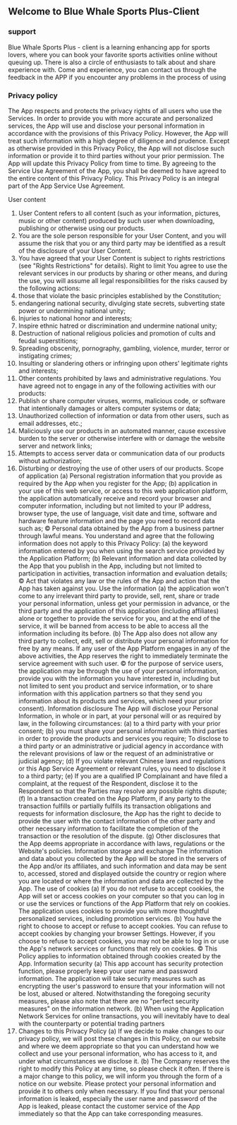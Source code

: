 ## Welcome to Blue Whale Sports Plus-Client


### support
Blue Whale Sports Plus - client is a learning enhancing app for sports lovers, where you can book your favorite sports activities online without queuing up. There is also a circle of enthusiasts to talk about and share experience with. Come and experience, you can contact us through the feedback in the APP if you encounter any problems in the process of using


### Privacy policy
The App respects and protects the privacy rights of all users who use the Services. In order to provide you with more accurate and personalized services, the App will use and disclose your personal information in accordance with the provisions of this Privacy Policy. However, the App will treat such information with a high degree of diligence and prudence. Except as otherwise provided in this Privacy Policy, the App will not disclose such information or provide it to third parties without your prior permission. The App will update this Privacy Policy from time to time. By agreeing to the Service Use Agreement of the App, you shall be deemed to have agreed to the entire content of this Privacy Policy. This Privacy Policy is an integral part of the App Service Use Agreement.

User content
1. User Content refers to all content (such as your information, pictures, music or other content) produced by such user when downloading, publishing or otherwise using our products.
2. You are the sole person responsible for your User Content, and you will assume the risk that you or any third party may be identified as a result of the disclosure of your User Content.
3. You have agreed that your User Content is subject to rights restrictions (see "Rights Restrictions" for details).
Right to limit
You agree to use the relevant services in our products by sharing or other means, and during the use, you will assume all legal responsibilities for the risks caused by the following actions:
1. those that violate the basic principles established by the Constitution;
2. endangering national security, divulging state secrets, subverting state power or undermining national unity;
3. Injuries to national honor and interests;
4. Inspire ethnic hatred or discrimination and undermine national unity;
5. Destruction of national religious policies and promotion of cults and feudal superstitions;
6. Spreading obscenity, pornography, gambling, violence, murder, terror or instigating crimes;
7. Insulting or slandering others or infringing upon others' legitimate rights and interests;
8. Other contents prohibited by laws and administrative regulations.
You have agreed not to engage in any of the following activities with our products:
1. Publish or share computer viruses, worms, malicious code, or software that intentionally damages or alters computer systems or data;
2. Unauthorized collection of information or data from other users, such as email addresses, etc.;
3. Maliciously use our products in an automated manner, cause excessive burden to the server or otherwise interfere with or damage the website server and network links;
4. Attempts to access server data or communication data of our products without authorization;
5. Disturbing or destroying the use of other users of our products.
Scope of application
(a) Personal registration information that you provide as required by the App when you register for the App;
(b) application in your use of this web service, or access to this web application platform, the application automatically receive and record your browser and computer information, including but not limited to your IP address, browser type, the use of language, visit date and time, software and hardware feature information and the page you need to record data such as;
© Personal data obtained by the App from a business partner through lawful means.
You understand and agree that the following information does not apply to this Privacy Policy:
(a) the keyword information entered by you when using the search service provided by the Application Platform;
(b) Relevant information and data collected by the App that you publish in the App, including but not limited to participation in activities, transaction information and evaluation details;
© Act that violates any law or the rules of the App and action that the App has taken against you.
Use the information
(a) the application won't come to any irrelevant third party to provide, sell, rent, share or trade your personal information, unless get your permission in advance, or the third party and the application of this application (including affiliates) alone or together to provide the service for you, and at the end of the service, it will be banned from access to be able to access all the information including its before.
(b) The App also does not allow any third party to collect, edit, sell or distribute your personal information for free by any means. If any user of the App Platform engages in any of the above activities, the App reserves the right to immediately terminate the service agreement with such user.
© for the purpose of service users, the application may be through the use of your personal information, provide you with the information you have interested in, including but not limited to sent you product and service information, or to share information with this application partners so that they send you information about its products and services, which need your prior consent).
Information disclosure
The App will disclose your Personal Information, in whole or in part, at your personal will or as required by law, in the following circumstances:
(a) to a third party with your prior consent;
(b) you must share your personal information with third parties in order to provide the products and services you require;
To disclose to a third party or an administrative or judicial agency in accordance with the relevant provisions of law or the request of an administrative or judicial agency;
(d) If you violate relevant Chinese laws and regulations or this App Service Agreement or relevant rules, you need to disclose it to a third party;
(e) If you are a qualified IP Complainant and have filed a complaint, at the request of the Respondent, disclose it to the Respondent so that the Parties may resolve any possible rights dispute;
(f) In a transaction created on the App Platform, if any party to the transaction fulfills or partially fulfills its transaction obligations and requests for information disclosure, the App has the right to decide to provide the user with the contact information of the other party and other necessary information to facilitate the completion of the transaction or the resolution of the dispute.
(g) Other disclosures that the App deems appropriate in accordance with laws, regulations or the Website's policies.
Information storage and exchange
The information and data about you collected by the App will be stored in the servers of the App and/or its affiliates, and such information and data may be sent to, accessed, stored and displayed outside the country or region where you are located or where the information and data are collected by the App.
The use of cookies
(a) If you do not refuse to accept cookies, the App will set or access cookies on your computer so that you can log in or use the services or functions of the App Platform that rely on cookies. The application uses cookies to provide you with more thoughtful personalized services, including promotion services.
(b) You have the right to choose to accept or refuse to accept cookies. You can refuse to accept cookies by changing your browser Settings. However, if you choose to refuse to accept cookies, you may not be able to log in or use the App's network services or functions that rely on cookies.
© This Policy applies to information obtained through cookies created by the App.
Information security
(a) This app account has security protection function, please properly keep your user name and password information. The application will take security measures such as encrypting the user's password to ensure that your information will not be lost, abused or altered. Notwithstanding the foregoing security measures, please also note that there are no "perfect security measures" on the information network.
(b) When using the Application Network Services for online transactions, you will inevitably have to deal with the counterparty or potential trading partners
7. Changes to this Privacy Policy
(a) If we decide to make changes to our privacy policy, we will post these changes in this Policy, on our website and where we deem appropriate so that you can understand how we collect and use your personal information, who has access to it, and under what circumstances we disclose it.
(b) The Company reserves the right to modify this Policy at any time, so please check it often. If there is a major change to this policy, we will inform you through the form of a notice on our website.
Please protect your personal information and provide it to others only when necessary. If you find that your personal information is leaked, especially the user name and password of the App is leaked, please contact the customer service of the App immediately so that the App can take corresponding measures.
